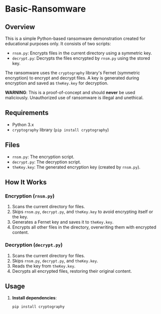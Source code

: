 # Basic-Ransomware

## Overview
This is a simple Python-based ransomware demonstration created for educational purposes only. It consists of two scripts:
- `rnsm.py`: Encrypts files in the current directory using a symmetric key.
- `decrypt.py`: Decrypts the files encrypted by `rnsm.py` using the stored key.

The ransomware uses the `cryptography` library's Fernet (symmetric encryption) to encrypt and decrypt files. A key is generated during encryption and saved as `theKey.key` for decryption.

**WARNING**: This is a proof-of-concept and should **never** be used maliciously. Unauthorized use of ransomware is illegal and unethical.

## Requirements
- Python 3.x
- `cryptography` library (`pip install cryptography`)

## Files
- `rnsm.py`: The encryption script.
- `decrypt.py`: The decryption script.
- `theKey.key`: The generated encryption key (created by `rnsm.py`).

## How It Works
### Encryption (`rnsm.py`)
1. Scans the current directory for files.
2. Skips `rnsm.py`, `decrypt.py`, and `theKey.key` to avoid encrypting itself or the key.
3. Generates a Fernet key and saves it to `theKey.key`.
4. Encrypts all other files in the directory, overwriting them with encrypted content.

### Decryption (`decrypt.py`)
1. Scans the current directory for files.
2. Skips `rnsm.py`, `decrypt.py`, and `theKey.key`.
3. Reads the key from `theKey.key`.
4. Decrypts all encrypted files, restoring their original content.

## Usage
1. **Install dependencies**:
   ```bash
   pip install cryptography
